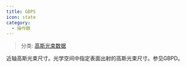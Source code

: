 ```yaml
---
title: GBPS
icon: state
category:
  - 操作数
---
```


> 分类: [高斯光束数据](/hb/operands/135/893/  "Zemax 操作数 高斯光束数据")

近轴高斯光束尺寸。光学空间中指定表面出射的高斯光束尺寸。参见GBPD。